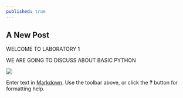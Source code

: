 ```yaml
---
published: true
---
```

## A New Post


WELCOME TO LABORATORY 1

WE ARE GOING TO DISCUSS ABOUT BASIC PYTHON

![]({{site.baseurl}}/images/PwedeNaMagQuiz.JPG)


Enter text in [Markdown](http://daringfireball.net/projects/markdown/). Use the toolbar above, or click the **?** button for formatting help.
